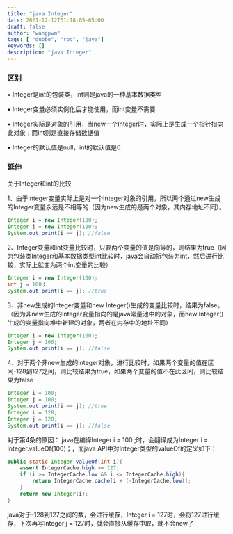 ```yaml
---
title: "java Integer"
date: 2021-12-12T01:18:05-05:00
draft: false
author: "wangpwm"
tags: [ "dubbo", "rpc", "java"]
keywords: []
description: "java Integer"
---
```


### 区别

• Integer是int的包装类，int则是java的一种基本数据类型

• Integer变量必须实例化后才能使用，而int变量不需要

• Integer实际是对象的引用，当new一个Integer时，实际上是生成一个指针指向此对象；而int则是直接存储数据值

• Integer的默认值是null，int的默认值是0


### 延伸
关于Integer和int的比较

1、由于Integer变量实际上是对一个Integer对象的引用，所以两个通过new生成的Integer变量永远是不相等的（因为new生成的是两个对象，其内存地址不同）。
```java
Integer i = new Integer(100);
Integer j = new Integer(100);
System.out.print(i == j); //false
```


2、Integer变量和int变量比较时，只要两个变量的值是向等的，则结果为true（因为包装类Integer和基本数据类型int比较时，java会自动拆包装为int，然后进行比较，实际上就变为两个int变量的比较）
```java
Integer i = new Integer(100);
int j = 100；
System.out.print(i == j); //true
```
3、非new生成的Integer变量和new Integer()生成的变量比较时，结果为false。（因为非new生成的Integer变量指向的是java常量池中的对象，而new Integer()生成的变量指向堆中新建的对象，两者在内存中的地址不同）
```java
Integer i = new Integer(100);
Integer j = 100;
System.out.print(i == j); //false
```
4、对于两个非new生成的Integer对象，进行比较时，如果两个变量的值在区间-128到127之间，则比较结果为true，如果两个变量的值不在此区间，则比较结果为false
```java
Integer i = 100;
Integer j = 100;
System.out.print(i == j); //true
Integer i = 128;
Integer j = 128;
System.out.print(i == j); //false
```
对于第4条的原因：
java在编译Integer i = 100 ;时，会翻译成为Integer i = Integer.valueOf(100)；，而java API中对Integer类型的valueOf的定义如下：
```java
public static Integer valueOf(int i){
    assert IntegerCache.high >= 127;
    if (i >= IntegerCache.low && i <= IntegerCache.high){
        return IntegerCache.cache[i + (-IntegerCache.low)];
    }
    return new Integer(i);
}
```
java对于-128到127之间的数，会进行缓存，Integer i = 127时，会将127进行缓存，下次再写Integer j = 127时，就会直接从缓存中取，就不会new了
